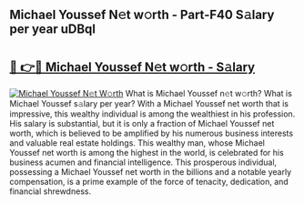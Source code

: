 ## Michael Youssef N𝚎t w𝚘rth - Part-F40 S𝚊lary per year uDBql

# <h2><a href="http://gc0s8it.nevu.top/?p=Michael+Youssef">🔗 👉🔴 Michael Youssef N𝚎t w𝚘rth - S𝚊lary</a></h2>

[![Michael Youssef N𝚎t W𝚘rth](https://i.imgur.com/Oavwk0R.jpeg)](http://gc0s8it.nevu.top/?p=Michael+Youssef)
What is Michael Youssef n𝚎t w𝚘rth? What is Michael Youssef s𝚊lary per year?
With a Michael Youssef net worth that is impressive, this wealthy individual is among the wealthiest in his profession. His salary is substantial, but it is only a fraction of Michael Youssef net worth, which is believed to be amplified by his numerous business interests and valuable real estate holdings. This wealthy man, whose Michael Youssef net worth is among the highest in the world, is celebrated for his business acumen and financial intelligence. This prosperous individual, possessing a Michael Youssef net worth in the billions and a notable yearly compensation, is a prime example of the force of tenacity, dedication, and financial shrewdness.
